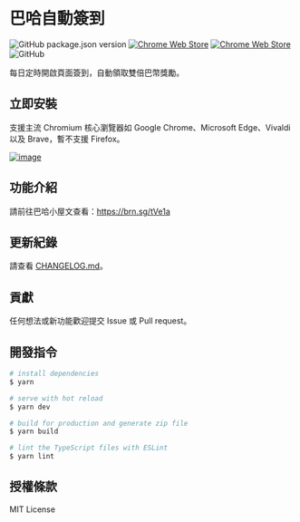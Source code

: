 # 巴哈自動簽到

![GitHub package.json version](https://img.shields.io/github/package-json/v/brownsugar/baha-auto-sign?label=development&style=flat-square)
[![Chrome Web Store](https://img.shields.io/chrome-web-store/v/nlcekebohjbgnfgjicklnjbnefmmgggk?label=chrome+web+store&style=flat-square)](https://brn.sg/BahaAutoSign)
[![Chrome Web Store](https://img.shields.io/chrome-web-store/users/nlcekebohjbgnfgjicklnjbnefmmgggk?label=installs&style=flat-square)](https://brn.sg/BahaAutoSign)
![GitHub](https://img.shields.io/github/license/brownsugar/baha-auto-sign?style=flat-square)

每日定時開啟頁面簽到，自動領取雙倍巴幣獎勵。

## 立即安裝

支援主流 Chromium 核心瀏覽器如 Google Chrome、Microsoft Edge、Vivaldi 以及 Brave，暫不支援 Firefox。

[![image](https://user-images.githubusercontent.com/2935980/172036383-b987b4fd-4502-4aea-bfa2-3ebc37893a66.png)](https://brn.sg/BahaAutoSign)

## 功能介紹

請前往巴哈小屋文查看：https://brn.sg/tVe1a

## 更新紀錄

請查看 [CHANGELOG.md](CHANGELOG.md)。

## 貢獻

任何想法或新功能歡迎提交 Issue 或 Pull request。

## 開發指令

```bash
# install dependencies
$ yarn

# serve with hot reload
$ yarn dev

# build for production and generate zip file
$ yarn build

# lint the TypeScript files with ESLint
$ yarn lint
```

## 授權條款

MIT License
